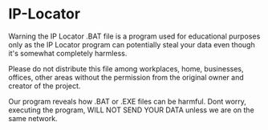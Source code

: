 # IP-Locator
Warning the IP Locator .BAT file is a program used for educational purposes only as the IP Locator program can potentially steal your data even though it's somewhat completely harmless.

Please do not distribute this file among workplaces, home, businesses, offices, other areas without the permission from the original owner and creator of the project.

Our program reveals how .BAT or .EXE files can be harmful. Dont worry, executing the program, WILL NOT SEND YOUR DATA unless we are on the same network.

